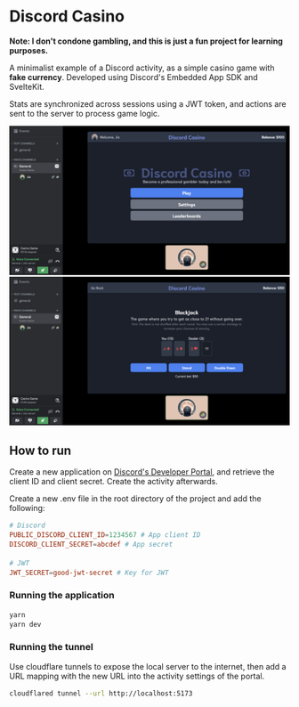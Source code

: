 # Discord Casino

**Note: I don't condone gambling, and this is just a fun project for learning purposes.**

A minimalist example of a Discord activity, as a simple casino game with **fake currency**. Developed using Discord's Embedded App SDK and SvelteKit.

Stats are synchronized across sessions using a JWT token, and actions are sent to the server to process game logic.

![Snapshot](./assets/snapshot.png)
![Snapshot](./assets/snapshot2.png)

## How to run

Create a new application on [Discord's Developer Portal](https://discord.com/developers/applications), and retrieve the client ID and client secret. Create the activity afterwards.

Create a new .env file in the root directory of the project and add the following:

```toml
# Discord
PUBLIC_DISCORD_CLIENT_ID=1234567 # App client ID
DISCORD_CLIENT_SECRET=abcdef # App secret

# JWT
JWT_SECRET=good-jwt-secret # Key for JWT
```

### Running the application

```bash
yarn
yarn dev
```

### Running the tunnel

Use cloudflare tunnels to expose the local server to the internet, then add a URL mapping with the new URL into the activity settings of the portal.

```bash
cloudflared tunnel --url http://localhost:5173
```
